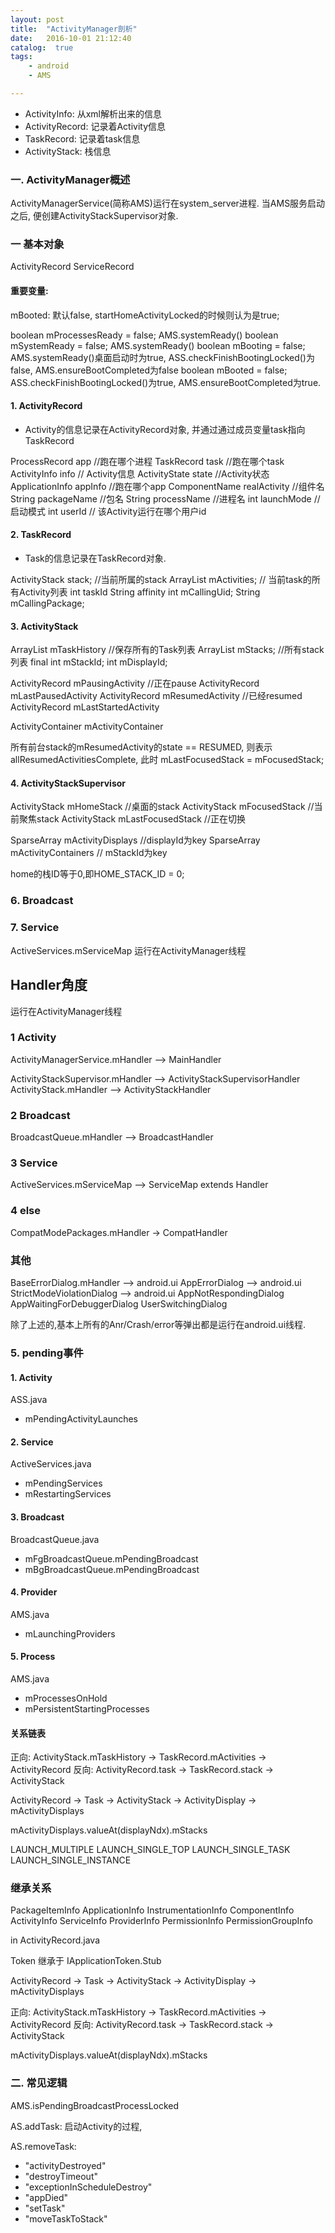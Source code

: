 ```yaml
---
layout: post
title:  "ActivityManager剖析"
date:   2016-10-01 21:12:40
catalog:  true
tags:
    - android
    - AMS

---
```


- ActivityInfo: 从xml解析出来的信息
- ActivityRecord: 记录着Activity信息
- TaskRecord: 记录着task信息
- ActivityStack: 栈信息


### 一. ActivityManager概述

ActivityManagerService(简称AMS)运行在system_server进程. 当AMS服务启动之后, 便创建ActivityStackSupervisor对象.

### 一 基本对象

ActivityRecord
ServiceRecord

#### 重要变量:

mBooted: 默认false, startHomeActivityLocked的时候则认为是true;

boolean mProcessesReady = false;    AMS.systemReady()
boolean mSystemReady = false;    AMS.systemReady()
boolean mBooting = false;  AMS.systemReady()桌面启动时为true,  ASS.checkFinishBootingLocked()为false, AMS.ensureBootCompleted为false
boolean mBooted = false;  ASS.checkFinishBootingLocked()为true, AMS.ensureBootCompleted为true.


#### 1. ActivityRecord
- Activity的信息记录在ActivityRecord对象, 并通过通过成员变量task指向TaskRecord

ProcessRecord app //跑在哪个进程
TaskRecord task  //跑在哪个task
ActivityInfo info // Activity信息
ActivityState state //Activity状态
ApplicationInfo appInfo //跑在哪个app
ComponentName realActivity //组件名
String packageName //包名
String processName //进程名
int launchMode //启动模式
int userId // 该Activity运行在哪个用户id

#### 2. TaskRecord

- Task的信息记录在TaskRecord对象.

ActivityStack stack; //当前所属的stack
ArrayList<ActivityRecord> mActivities; // 当前task的所有Activity列表
int taskId
String affinity
int mCallingUid;
String mCallingPackage;


#### 3. ActivityStack

ArrayList<TaskRecord> mTaskHistory  //保存所有的Task列表
ArrayList<ActivityStack> mStacks; //所有stack列表
final int mStackId;
int mDisplayId;

ActivityRecord mPausingActivity //正在pause
ActivityRecord mLastPausedActivity
ActivityRecord mResumedActivity  //已经resumed
ActivityRecord mLastStartedActivity

ActivityContainer mActivityContainer


所有前台stack的mResumedActivity的state == RESUMED, 则表示allResumedActivitiesComplete, 此时 mLastFocusedStack = mFocusedStack;

#### 4. ActivityStackSupervisor


ActivityStack mHomeStack //桌面的stack
ActivityStack mFocusedStack //当前聚焦stack
ActivityStack mLastFocusedStack //正在切换

SparseArray<ActivityDisplay> mActivityDisplays  //displayId为key
SparseArray<ActivityContainer> mActivityContainers // mStackId为key

home的栈ID等于0,即HOME_STACK_ID = 0;


### 6. Broadcast

### 7. Service

ActiveServices.mServiceMap 运行在ActivityManager线程


## Handler角度
运行在ActivityManager线程

### 1 Activity

ActivityManagerService.mHandler  --> MainHandler

ActivityStackSupervisor.mHandler  -->  ActivityStackSupervisorHandler
ActivityStack.mHandler  -->  ActivityStackHandler

### 2 Broadcast
BroadcastQueue.mHandler  -->  BroadcastHandler

### 3 Service
ActiveServices.mServiceMap --> ServiceMap extends Handler 


### 4 else
CompatModePackages.mHandler -> CompatHandler

### 其他

BaseErrorDialog.mHandler  --> android.ui
AppErrorDialog --> android.ui
StrictModeViolationDialog --> android.ui
AppNotRespondingDialog
AppWaitingForDebuggerDialog
UserSwitchingDialog

除了上述的,基本上所有的Anr/Crash/error等弹出都是运行在android.ui线程.





### 5. pending事件

#### 1. Activity
ASS.java
- mPendingActivityLaunches

#### 2. Service
ActiveServices.java
- mPendingServices
- mRestartingServices

#### 3. Broadcast  
BroadcastQueue.java
- mFgBroadcastQueue.mPendingBroadcast
- mBgBroadcastQueue.mPendingBroadcast

#### 4. Provider
AMS.java
- mLaunchingProviders


#### 5. Process
AMS.java
- mProcessesOnHold
- mPersistentStartingProcesses


#### 关系链表

正向: ActivityStack.mTaskHistory -> TaskRecord.mActivities -> ActivityRecord
反向: ActivityRecord.task -> TaskRecord.stack -> ActivityStack


ActivityRecord -> Task -> ActivityStack -> ActivityDisplay -> mActivityDisplays

mActivityDisplays.valueAt(displayNdx).mStacks


LAUNCH_MULTIPLE
LAUNCH_SINGLE_TOP
LAUNCH_SINGLE_TASK
LAUNCH_SINGLE_INSTANCE

### 继承关系

PackageItemInfo
    ApplicationInfo
    InstrumentationInfo
    ComponentInfo
        ActivityInfo
        ServiceInfo
        ProviderInfo
    PermissionInfo
    PermissionGroupInfo

in ActivityRecord.java

Token 继承于 IApplicationToken.Stub


ActivityRecord -> Task -> ActivityStack -> ActivityDisplay -> mActivityDisplays


正向: ActivityStack.mTaskHistory -> TaskRecord.mActivities -> ActivityRecord
反向: ActivityRecord.task -> TaskRecord.stack -> ActivityStack

mActivityDisplays.valueAt(displayNdx).mStacks

### 二. 常见逻辑


AMS.isPendingBroadcastProcessLocked


AS.addTask: 启动Activity的过程,


AS.removeTask:


- "activityDestroyed"
- "destroyTimeout"
- "exceptionInScheduleDestroy"
- "appDied"    
- "setTask"
- "moveTaskToStack"
